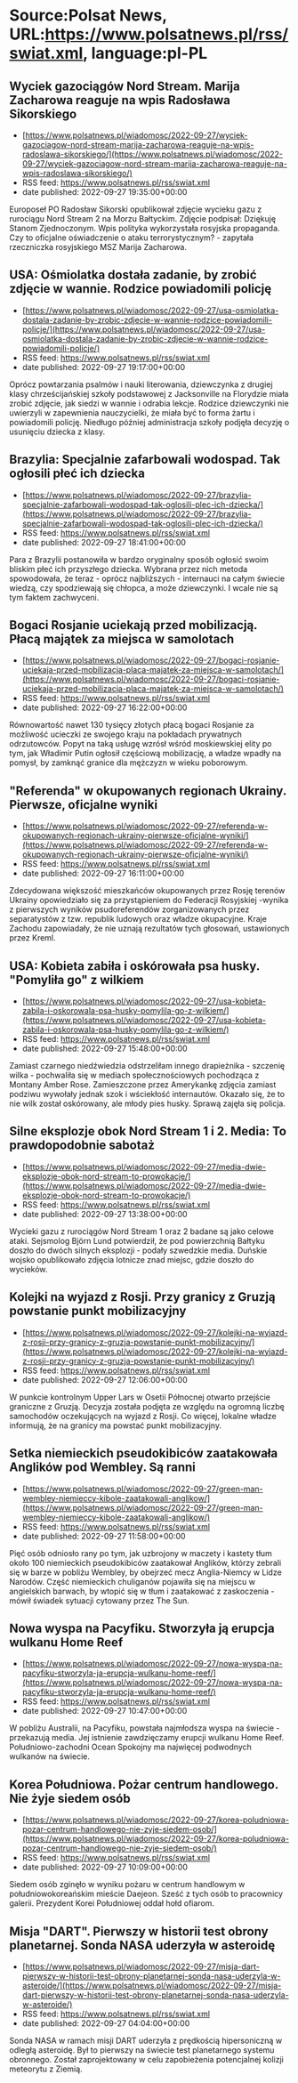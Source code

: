 # Source:Polsat News, URL:https://www.polsatnews.pl/rss/swiat.xml, language:pl-PL

## Wyciek gazociągów Nord Stream. Marija Zacharowa reaguje na wpis Radosława Sikorskiego
 - [https://www.polsatnews.pl/wiadomosc/2022-09-27/wyciek-gazociagow-nord-stream-marija-zacharowa-reaguje-na-wpis-radoslawa-sikorskiego/](https://www.polsatnews.pl/wiadomosc/2022-09-27/wyciek-gazociagow-nord-stream-marija-zacharowa-reaguje-na-wpis-radoslawa-sikorskiego/)
 - RSS feed: https://www.polsatnews.pl/rss/swiat.xml
 - date published: 2022-09-27 19:35:00+00:00

Europoseł PO Radosław Sikorski opublikował zdjęcie wycieku gazu z rurociągu Nord Stream 2 na Morzu Bałtyckim. Zdjęcie podpisał: Dziękuję Stanom Zjednoczonym. Wpis polityka wykorzystała rosyjska propaganda. Czy to oficjalne oświadczenie o ataku terrorystycznym? - zapytała rzeczniczka rosyjskiego MSZ Marija Zacharowa.

## USA: Ośmiolatka dostała zadanie, by zrobić zdjęcie w wannie. Rodzice powiadomili policję
 - [https://www.polsatnews.pl/wiadomosc/2022-09-27/usa-osmiolatka-dostala-zadanie-by-zrobic-zdjecie-w-wannie-rodzice-powiadomili-policje/](https://www.polsatnews.pl/wiadomosc/2022-09-27/usa-osmiolatka-dostala-zadanie-by-zrobic-zdjecie-w-wannie-rodzice-powiadomili-policje/)
 - RSS feed: https://www.polsatnews.pl/rss/swiat.xml
 - date published: 2022-09-27 19:17:00+00:00

Oprócz powtarzania psalmów i nauki literowania, dziewczynka z drugiej klasy chrześcijańskiej szkoły podstawowej z Jacksonville na Florydzie miała zrobić zdjęcie, jak siedzi w wannie i odrabia lekcje. Rodzice dziewczynki nie uwierzyli w zapewnienia nauczycielki, że miała być to forma żartu i powiadomili policję. Niedługo później administracja szkoły podjęła decyzję o usunięciu dziecka z klasy.

## Brazylia: Specjalnie zafarbowali wodospad. Tak ogłosili płeć ich dziecka
 - [https://www.polsatnews.pl/wiadomosc/2022-09-27/brazylia-specjalnie-zafarbowali-wodospad-tak-oglosili-plec-ich-dziecka/](https://www.polsatnews.pl/wiadomosc/2022-09-27/brazylia-specjalnie-zafarbowali-wodospad-tak-oglosili-plec-ich-dziecka/)
 - RSS feed: https://www.polsatnews.pl/rss/swiat.xml
 - date published: 2022-09-27 18:41:00+00:00

Para z Brazylii postanowiła w bardzo oryginalny sposób ogłosić swoim bliskim płeć ich przyszłego dziecka. Wybrana przez nich metoda spowodowała, że teraz - oprócz najbliższych - internauci na całym świecie wiedzą, czy spodziewają się chłopca, a może dziewczynki. I wcale nie są tym faktem zachwyceni.

## Bogaci Rosjanie uciekają przed mobilizacją. Płacą majątek za miejsca w samolotach
 - [https://www.polsatnews.pl/wiadomosc/2022-09-27/bogaci-rosjanie-uciekaja-przed-mobilizacja-placa-majatek-za-miejsca-w-samolotach/](https://www.polsatnews.pl/wiadomosc/2022-09-27/bogaci-rosjanie-uciekaja-przed-mobilizacja-placa-majatek-za-miejsca-w-samolotach/)
 - RSS feed: https://www.polsatnews.pl/rss/swiat.xml
 - date published: 2022-09-27 16:22:00+00:00

Równowartość nawet 130 tysięcy złotych płacą bogaci Rosjanie za możliwość ucieczki ze swojego kraju na pokładach prywatnych odrzutowców. Popyt na taką usługę wzrósł wśród moskiewskiej elity po tym, jak Władimir Putin ogłosił częściową mobilizację, a władze wpadły na pomysł, by zamknąć granice dla mężczyzn w wieku poborowym.

## "Referenda" w okupowanych regionach Ukrainy. Pierwsze, oficjalne wyniki
 - [https://www.polsatnews.pl/wiadomosc/2022-09-27/referenda-w-okupowanych-regionach-ukrainy-pierwsze-oficjalne-wyniki/](https://www.polsatnews.pl/wiadomosc/2022-09-27/referenda-w-okupowanych-regionach-ukrainy-pierwsze-oficjalne-wyniki/)
 - RSS feed: https://www.polsatnews.pl/rss/swiat.xml
 - date published: 2022-09-27 16:11:00+00:00

Zdecydowana większość mieszkańców okupowanych przez Rosję terenów Ukrainy opowiedziało się za przystąpieniem do Federacji Rosyjskiej -wynika z pierwszych wyników psudoreferendów zorganizowanych przez separatystów z tzw. republik ludowych oraz władze okupacyjne. Kraje Zachodu zapowiadały, że nie uznają rezultatów tych głosowań, ustawionych przez Kreml.

## USA: Kobieta zabiła i oskórowała psa husky. "Pomyliła go" z wilkiem
 - [https://www.polsatnews.pl/wiadomosc/2022-09-27/usa-kobieta-zabila-i-oskorowala-psa-husky-pomylila-go-z-wilkiem/](https://www.polsatnews.pl/wiadomosc/2022-09-27/usa-kobieta-zabila-i-oskorowala-psa-husky-pomylila-go-z-wilkiem/)
 - RSS feed: https://www.polsatnews.pl/rss/swiat.xml
 - date published: 2022-09-27 15:48:00+00:00

Zamiast czarnego niedźwiedzia odstrzeliłam innego drapieżnika - szczenię wilka - pochwaliła się w mediach społecznościowych pochodząca z Montany Amber Rose. Zamieszczone przez Amerykankę zdjęcia zamiast podziwu wywołały jednak szok i wściekłość internautów. Okazało się, że to nie wilk został oskórowany, ale młody pies husky. Sprawą zajęła się policja.

## Silne eksplozje obok Nord Stream 1 i 2. Media: To prawdopodobnie sabotaż
 - [https://www.polsatnews.pl/wiadomosc/2022-09-27/media-dwie-eksplozje-obok-nord-stream-to-prowokacje/](https://www.polsatnews.pl/wiadomosc/2022-09-27/media-dwie-eksplozje-obok-nord-stream-to-prowokacje/)
 - RSS feed: https://www.polsatnews.pl/rss/swiat.xml
 - date published: 2022-09-27 13:38:00+00:00

Wycieki gazu z rurociągów Nord Stream 1 oraz 2 badane są jako celowe ataki. Sejsmolog Björn Lund potwierdził, że pod powierzchnią Bałtyku doszło do dwóch silnych eksplozji - podały szwedzkie media. Duńskie wojsko opublikowało zdjęcia lotnicze znad miejsc, gdzie doszło do wycieków.

## Kolejki na wyjazd z Rosji. Przy granicy z Gruzją powstanie punkt mobilizacyjny
 - [https://www.polsatnews.pl/wiadomosc/2022-09-27/kolejki-na-wyjazd-z-rosji-przy-granicy-z-gruzja-powstanie-punkt-mobilizacyjny/](https://www.polsatnews.pl/wiadomosc/2022-09-27/kolejki-na-wyjazd-z-rosji-przy-granicy-z-gruzja-powstanie-punkt-mobilizacyjny/)
 - RSS feed: https://www.polsatnews.pl/rss/swiat.xml
 - date published: 2022-09-27 12:06:00+00:00

W punkcie kontrolnym Upper Lars w Osetii Północnej otwarto przejście graniczne z Gruzją. Decyzja została podjęta ze względu na ogromną liczbę samochodów oczekujących na wyjazd z Rosji. Co więcej, lokalne władze informują, że na granicy ma powstać punkt mobilizacyjny.

## Setka niemieckich pseudokibiców zaatakowała Anglików pod Wembley. Są ranni
 - [https://www.polsatnews.pl/wiadomosc/2022-09-27/green-man-wembley-niemieccy-kibole-zaatakowali-anglikow/](https://www.polsatnews.pl/wiadomosc/2022-09-27/green-man-wembley-niemieccy-kibole-zaatakowali-anglikow/)
 - RSS feed: https://www.polsatnews.pl/rss/swiat.xml
 - date published: 2022-09-27 11:58:00+00:00

Pięć osób odniosło rany po tym, jak uzbrojony w maczety i kastety tłum około 100 niemieckich pseudokibiców zaatakował Anglików, którzy zebrali się w barze w pobliżu Wembley, by obejrzeć mecz Anglia-Niemcy w Lidze Narodów. Część niemieckich chuliganów pojawiła się na miejscu w angielskich barwach, by wtopić się w tłum i zaatakować z zaskoczenia - mówił świadek sytuacji cytowany przez The Sun.

## Nowa wyspa na Pacyfiku. Stworzyła ją erupcja wulkanu Home Reef
 - [https://www.polsatnews.pl/wiadomosc/2022-09-27/nowa-wyspa-na-pacyfiku-stworzyla-ja-erupcja-wulkanu-home-reef/](https://www.polsatnews.pl/wiadomosc/2022-09-27/nowa-wyspa-na-pacyfiku-stworzyla-ja-erupcja-wulkanu-home-reef/)
 - RSS feed: https://www.polsatnews.pl/rss/swiat.xml
 - date published: 2022-09-27 10:47:00+00:00

W pobliżu Australii, na Pacyfiku, powstała najmłodsza wyspa na świecie - przekazują media. Jej istnienie zawdzięczamy erupcji wulkanu Home Reef. Południowo-zachodni Ocean Spokojny ma najwięcej podwodnych wulkanów na świecie.

## Korea Południowa. Pożar centrum handlowego. Nie żyje siedem osób
 - [https://www.polsatnews.pl/wiadomosc/2022-09-27/korea-poludniowa-pozar-centrum-handlowego-nie-zyje-siedem-osob/](https://www.polsatnews.pl/wiadomosc/2022-09-27/korea-poludniowa-pozar-centrum-handlowego-nie-zyje-siedem-osob/)
 - RSS feed: https://www.polsatnews.pl/rss/swiat.xml
 - date published: 2022-09-27 10:09:00+00:00

Siedem osób zginęło w wyniku pożaru w centrum handlowym w południowokoreańskim mieście Daejeon. Sześć z tych osób to pracownicy galerii. Prezydent Korei Południowej oddał hołd ofiarom.

## Misja "DART". Pierwszy w historii test obrony planetarnej. Sonda NASA uderzyła w asteroidę
 - [https://www.polsatnews.pl/wiadomosc/2022-09-27/misja-dart-pierwszy-w-historii-test-obrony-planetarnej-sonda-nasa-uderzyla-w-asteroide/](https://www.polsatnews.pl/wiadomosc/2022-09-27/misja-dart-pierwszy-w-historii-test-obrony-planetarnej-sonda-nasa-uderzyla-w-asteroide/)
 - RSS feed: https://www.polsatnews.pl/rss/swiat.xml
 - date published: 2022-09-27 04:04:00+00:00

Sonda NASA w ramach misji DART uderzyła z prędkością hipersoniczną w odległą asteroidę. Był to pierwszy na świecie test planetarnego systemu obronnego. Został zaprojektowany w celu zapobieżenia potencjalnej kolizji meteorytu z Ziemią.

